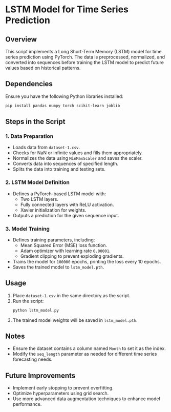 # LSTM Model for Time Series Prediction

## Overview

This script implements a Long Short-Term Memory (LSTM) model for time series prediction using PyTorch. The data is preprocessed, normalized, and converted into sequences before training the LSTM model to predict future values based on historical patterns.

## Dependencies

Ensure you have the following Python libraries installed:

```bash
pip install pandas numpy torch scikit-learn joblib
```

## Steps in the Script

### 1. Data Preparation

- Loads data from `dataset-1.csv`.
- Checks for NaN or infinite values and fills them appropriately.
- Normalizes the data using `MinMaxScaler` and saves the scaler.
- Converts data into sequences of specified length.
- Splits the data into training and testing sets.

### 2. LSTM Model Definition

- Defines a PyTorch-based LSTM model with:
  - Two LSTM layers.
  - Fully connected layers with ReLU activation.
  - Xavier initialization for weights.
- Outputs a prediction for the given sequence input.

### 3. Model Training

- Defines training parameters, including:
  - Mean Squared Error (MSE) loss function.
  - Adam optimizer with learning rate `0.00001`.
  - Gradient clipping to prevent exploding gradients.
- Trains the model for `100000` epochs, printing the loss every 10 epochs.
- Saves the trained model to `lstm_model.pth`.

## Usage

1. Place `dataset-1.csv` in the same directory as the script.
2. Run the script:
   ```bash
   python lstm_model.py
   ```
3. The trained model weights will be saved in `lstm_model.pth`.

## Notes

- Ensure the dataset contains a column named `Month` to set it as the index.
- Modify the `seq_length` parameter as needed for different time series forecasting needs.

## Future Improvements

- Implement early stopping to prevent overfitting.
- Optimize hyperparameters using grid search.
- Use more advanced data augmentation techniques to enhance model performance.
